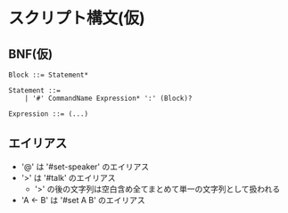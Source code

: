 # スクリプト構文(仮)

## BNF(仮)

```bnf
Block ::= Statement*

Statement ::=
    | '#' CommandName Expression* ':' (Block)?

Expression ::= (...)
```

## エイリアス

- '@' は '#set-speaker' のエイリアス
- '>' は '#talk' のエイリアス
  - '>' の後の文字列は空白含め全てまとめて単一の文字列として扱われる
- 'A <- B' は '#set A B' のエイリアス
